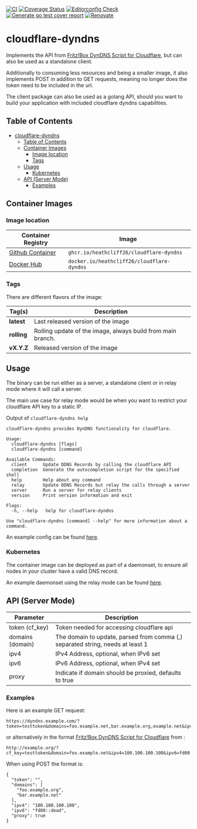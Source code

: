 [![CI](https://github.com/heathcliff26/cloudflare-dyndns/actions/workflows/ci.yaml/badge.svg?event=push)](https://github.com/heathcliff26/cloudflare-dyndns/actions/workflows/ci.yaml)
[![Coverage Status](https://coveralls.io/repos/github/heathcliff26/cloudflare-dyndns/badge.svg)](https://coveralls.io/github/heathcliff26/cloudflare-dyndns)
[![Editorconfig Check](https://github.com/heathcliff26/cloudflare-dyndns/actions/workflows/editorconfig-check.yaml/badge.svg?event=push)](https://github.com/heathcliff26/cloudflare-dyndns/actions/workflows/editorconfig-check.yaml)
[![Generate go test cover report](https://github.com/heathcliff26/cloudflare-dyndns/actions/workflows/go-testcover-report.yaml/badge.svg)](https://github.com/heathcliff26/cloudflare-dyndns/actions/workflows/go-testcover-report.yaml)
[![Renovate](https://github.com/heathcliff26/cloudflare-dyndns/actions/workflows/renovate.yaml/badge.svg)](https://github.com/heathcliff26/cloudflare-dyndns/actions/workflows/renovate.yaml)

# cloudflare-dyndns

Implements the API from [Fritz!Box DynDNS Script for Cloudflare](https://github.com/1rfsNet/Fritz-Box-Cloudflare-DynDNS), but can also be used as a standalone client.

Additionally to consuming less resources and being a smaller image, it also implements POST in addition to GET requests, meaning no longer does the token need to be included in the url.

The client package can also be used as a golang API, should you want to build your application with included cloudflare dyndns capabilities.

## Table of Contents

- [cloudflare-dyndns](#cloudflare-dyndns)
  - [Table of Contents](#table-of-contents)
  - [Container Images](#container-images)
    - [Image location](#image-location)
    - [Tags](#tags)
  - [Usage](#usage)
    - [Kubernetes](#kubernetes)
  - [API (Server Mode)](#api-server-mode)
    - [Examples](#examples)

## Container Images

### Image location

| Container Registry                                                                                     | Image                                      |
| ------------------------------------------------------------------------------------------------------ | ------------------------------------------ |
| [Github Container](https://github.com/users/heathcliff26/packages/container/package/cloudflare-dyndns) | `ghcr.io/heathcliff26/cloudflare-dyndns`   |
| [Docker Hub](https://hub.docker.com/repository/docker/heathcliff26/cloudflare-dyndns)                  | `docker.io/heathcliff26/cloudflare-dyndns` |

### Tags

There are different flavors of the image:

| Tag(s)      | Description                                                 |
| ----------- | ----------------------------------------------------------- |
| **latest**  | Last released version of the image                          |
| **rolling** | Rolling update of the image, always build from main branch. |
| **vX.Y.Z**  | Released version of the image                               |

## Usage

The binary can be run either as a server, a standalone client or in relay mode where it will call a server.

The main use case for relay mode would be when you want to restrict your cloudflare API key to a static IP.

Output of `cloudflare-dyndns help`
```
cloudflare-dyndns provides DynDNS functionality for cloudflare.

Usage:
  cloudflare-dyndns [flags]
  cloudflare-dyndns [command]

Available Commands:
  client      Update DDNS Records by calling the cloudflare API
  completion  Generate the autocompletion script for the specified shell
  help        Help about any command
  relay       Update DDNS Records but relay the calls through a server
  server      Run a server for relay clients
  version     Print version information and exit

Flags:
  -h, --help   help for cloudflare-dyndns

Use "cloudflare-dyndns [command] --help" for more information about a command.
```
An example config can be found [here](examples/example-config.yaml).

### Kubernetes

The container image can be deployed as part of a daemonset, to ensure all nodes in your cluster have a valid DNS record.

An example daemonset using the relay mode can be found [here](examples/example-relay-daemonset.yaml).

## API (Server Mode)

| Parameter        | Description                                                                    |
| ---------------- | ------------------------------------------------------------------------------ |
| token (cf_key)   | Token needed for accessing cloudflare api                                      |
| domains (domain) | The domain to update, parsed from comma (,) separated string, needs at least 1 |
| ipv4             | IPv4 Address, optional, when IPv6 set                                          |
| ipv6             | IPv6 Address, optional, when IPv4 set                                          |
| proxy            | Indicate if domain should be proxied, defaults to true                         |

### Examples

Here is an example GET request:
```
https://dyndns.example.com/?token=testtoken&domains=foo.example.net,bar.example.org,example.net&ipv4=100.100.100.100&ipv6=fd00::dead&proxy=true
```
or alternatively in the format [Fritz!Box DynDNS Script for Cloudflare](https://github.com/1rfsNet/Fritz-Box-Cloudflare-DynDNS) from :
```
http://example.org/?cf_key=testtoken&domain=foo.example.net&ipv4=100.100.100.100&ipv6=fd00::dead&proxy=true
```
When using POST the format is:
```
{
  "token": "",
  "domains": [
    "foo.example.org",
    "bar.example.net"
  ],
  "ipv4": "100.100.100.100",
  "ipv6": "fd00::dead",
  "proxy": true
}
```
